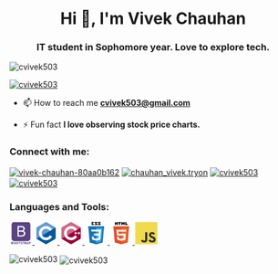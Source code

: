 <h1 align="center">Hi 👋, I'm Vivek Chauhan</h1>
<h3 align="center">IT student in Sophomore year. Love to explore tech.</h3>

<p align="left"> <img src="https://komarev.com/ghpvc/?username=cvivek503&label=Profile%20views&color=0e75b6&style=flat" alt="cvivek503" /> </p>

<p align="left"> <a href="https://github.com/ryo-ma/github-profile-trophy"><img src="https://github-profile-trophy.vercel.app/?username=cvivek503" alt="cvivek503" /></a> </p>

- 📫 How to reach me **cvivek503@gmail.com**

- ⚡ Fun fact **I love observing stock price charts.**

<h3 align="left">Connect with me:</h3>
<p align="left">
<a href="https://linkedin.com/in/vivek-chauhan-80aa0b162" target="blank"><img align="center" src="https://raw.githubusercontent.com/rahuldkjain/github-profile-readme-generator/master/src/images/icons/Social/linked-in-alt.svg" alt="vivek-chauhan-80aa0b162" height="30" width="40" /></a>
<a href="https://instagram.com/chauhan_vivek.tryon" target="blank"><img align="center" src="https://raw.githubusercontent.com/rahuldkjain/github-profile-readme-generator/master/src/images/icons/Social/instagram.svg" alt="chauhan_vivek.tryon" height="30" width="40" /></a>
<a href="https://www.hackerrank.com/cvivek503" target="blank"><img align="center" src="https://raw.githubusercontent.com/rahuldkjain/github-profile-readme-generator/master/src/images/icons/Social/hackerrank.svg" alt="cvivek503" height="30" width="40" /></a>
<a href="https://www.leetcode.com/cvivek503" target="blank"><img align="center" src="https://raw.githubusercontent.com/rahuldkjain/github-profile-readme-generator/master/src/images/icons/Social/leet-code.svg" alt="cvivek503" height="30" width="40" /></a>
</p>

<h3 align="left">Languages and Tools:</h3>
<p align="left"> <a href="https://getbootstrap.com" target="_blank"> <img src="https://raw.githubusercontent.com/devicons/devicon/master/icons/bootstrap/bootstrap-plain-wordmark.svg" alt="bootstrap" width="40" height="40"/> </a> <a href="https://www.cprogramming.com/" target="_blank"> <img src="https://raw.githubusercontent.com/devicons/devicon/master/icons/c/c-original.svg" alt="c" width="40" height="40"/> </a> <a href="https://www.w3schools.com/cpp/" target="_blank"> <img src="https://raw.githubusercontent.com/devicons/devicon/master/icons/cplusplus/cplusplus-original.svg" alt="cplusplus" width="40" height="40"/> </a> <a href="https://www.w3schools.com/css/" target="_blank"> <img src="https://raw.githubusercontent.com/devicons/devicon/master/icons/css3/css3-original-wordmark.svg" alt="css3" width="40" height="40"/> </a> <a href="https://www.w3.org/html/" target="_blank"> <img src="https://raw.githubusercontent.com/devicons/devicon/master/icons/html5/html5-original-wordmark.svg" alt="html5" width="40" height="40"/> </a>  <a href="https://developer.mozilla.org/en-US/docs/Web/JavaScript" target="_blank"> <img src="https://raw.githubusercontent.com/devicons/devicon/master/icons/javascript/javascript-original.svg" alt="javascript" width="40" height="40"/> </a> </p>

<p><img align="left" src="https://github-readme-stats.vercel.app/api/top-langs?username=cvivek503&show_icons=true&locale=en&layout=compact" alt="cvivek503" /></p>

<p>&nbsp;<img align="center" src="https://github-readme-stats.vercel.app/api?username=cvivek503&show_icons=true&locale=en" alt="cvivek503" /></p>
